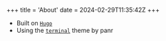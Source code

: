 +++
title = 'About'
date = 2024-02-29T11:35:42Z
+++

- Built on [``Hugo``](https://gohugo.io)
- Using the [``terminal``](https://github.com/panr/hugo-theme-terminal/) theme by panr

